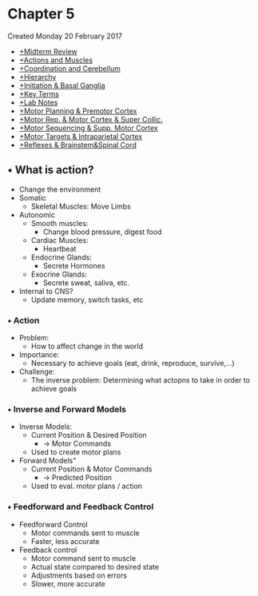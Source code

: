 # Chapter 5
Created Monday 20 February 2017


* [+Midterm Review](./Chapter_5/Midterm_Review.markdown)
* [+Actions and Muscles](./Chapter_5/Actions_and_Muscles.markdown)
* [+Coordination and Cerebellum](./Chapter_5/Coordination_and_Cerebellum.markdown)
* [+Hierarchy](./Chapter_5/Hierarchy.markdown)
* [+Initiation & Basal Ganglia](./Chapter_5/Initiation_&_Basal_Ganglia.markdown)
* [+Key Terms](./Chapter_5/Key_Terms.markdown)
* [+Lab Notes](./Chapter_5/Lab_Notes.markdown)
* [+Motor Planning & Premotor Cortex](./Chapter_5/Motor_Planning_&_Premotor_Cortex.markdown)
* [+Motor Rep. & Motor Cortex & Super Collic.](./Chapter_5/Motor_Rep._&_Motor_Cortex_&_Super_Collic..markdown)
* [+Motor Sequencing & Supp. Motor Cortex](./Chapter_5/Motor_Sequencing_&_Supp._Motor_Cortex.markdown)
* [+Motor Targets & Intraparietal Cortex](./Chapter_5/Motor_Targets_&_Intraparietal_Cortex.markdown)
* [+Reflexes & Brainstem&Spinal Cord](./Chapter_5/Reflexes_&_Brainstem&Spinal_Cord.markdown)


• What is action?
-----------------

* Change the environment
* Somatic
	* Skeletal Muscles: Move Limbs
* Autonomic
	* Smooth muscles:
		* Change blood pressure, digest food
	* Cardiac Muscles:
		* Heartbeat
	* Endocrine Glands:
		* Secrete Hormones
	* Exocrine Glands:
		* Secrete sweat, saliva, etc.
* Internal to CNS?
	* Update memory, switch tasks, etc



### • Action

* Problem:
	* How to affect change in the world
* Importance:
	* Necessary to achieve goals (eat, drink, reproduce, survive,...)
* Challenge:
	* The inverse problem: Determining what actopns to take in order to achieve goals



### • Inverse and Forward Models

* Inverse Models:
	* Current Position & Desired Position
		* -> Motor Commands
	* Used to create motor plans
* Forward Models"
	* Current Position & Motor Commands
		* -> Predicted Position
	* Used to eval. motor plans / action



### • Feedforward and Feedback Control

* Feedforward Control
	* Motor commands sent to muscle
	* Faster, less accurate
* Feedback control
	* Motor command sent to muscle
	* Actual state compared to desired state
	* Adjustments based on errors
	* Slower, more accurate



